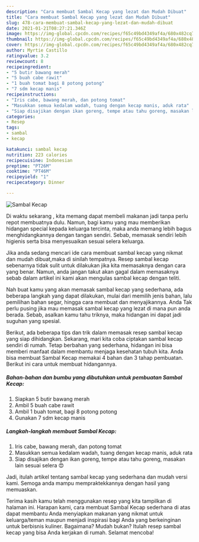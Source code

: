 ```yaml
---
description: "Cara membuat Sambal Kecap yang lezat dan Mudah Dibuat"
title: "Cara membuat Sambal Kecap yang lezat dan Mudah Dibuat"
slug: 478-cara-membuat-sambal-kecap-yang-lezat-dan-mudah-dibuat
date: 2021-01-21T08:27:21.346Z
image: https://img-global.cpcdn.com/recipes/f65c49bd4349af4a/680x482cq70/sambal-kecap-foto-resep-utama.jpg
thumbnail: https://img-global.cpcdn.com/recipes/f65c49bd4349af4a/680x482cq70/sambal-kecap-foto-resep-utama.jpg
cover: https://img-global.cpcdn.com/recipes/f65c49bd4349af4a/680x482cq70/sambal-kecap-foto-resep-utama.jpg
author: Myrtie Castillo
ratingvalue: 3.2
reviewcount: 8
recipeingredient:
- "5 butir bawang merah"
- "5 buah cabe rawit"
- "1 buah tomat bagi 8 potong potong"
- "7 sdm kecap manis"
recipeinstructions:
- "Iris cabe, bawang merah, dan potong tomat"
- "Masukkan semua kedalam wadah, tuang dengan kecap manis, aduk rata"
- "Siap disajikan dengan ikan goreng, tempe atau tahu goreng, masakan lain sesuai selera 😍"
categories:
- Resep
tags:
- sambal
- kecap

katakunci: sambal kecap 
nutrition: 223 calories
recipecuisine: Indonesian
preptime: "PT26M"
cooktime: "PT46M"
recipeyield: "1"
recipecategory: Dinner

---
```



![Sambal Kecap](https://img-global.cpcdn.com/recipes/f65c49bd4349af4a/680x482cq70/sambal-kecap-foto-resep-utama.jpg)

Di waktu  sekarang , kita memang dapat membeli makanan jadi tanpa perlu repot membuatnya dulu. Namun, bagi kamu yang mau memberikan hidangan special kepada keluarga tercinta, maka anda memang lebih bagus menghidangkannya dengan tangan sendiri. Sebab, memasak sendiri lebih higienis serta bisa menyesuaikan sesuai selera keluarga.

Jika anda sedang mencari ide cara membuat sambal kecap yang nikmat dan mudah dibuat,maka di sinilah tempatnya. Resep sambal kecap  sebenarnya tidak sulit untuk dilakukan jika kita memasaknya dengan cara yang benar. Namun, anda jangan takut akan gagal dalam memasaknya 
sebab dalam artikel ini kami akan mengulas sambal kecap dengan teliti.  



Nah buat kamu yang akan memasak sambal kecap yang sederhana, ada beberapa langkah yang dapat dilakukan, mulai dari memilih jenis bahan, lalu pemilihan bahan segar, hingga cara membuat dan menyajikannya. Anda Tak perlu pusing jika mau memasak sambal kecap yang lezat di mana pun anda berada. Sebab, asalkan kamu  tahu triknya, maka hidangan ini dapat jadi suguhan yang spesial.

Berikut, ada beberapa tips dan trik dalam memasak resep sambal kecap yang siap dihidangkan. Sekarang, mari kita coba ciptakan sambal kecap sendiri di rumah. Tetap berbahan yang sederhana, hidangan ini bisa memberi manfaat dalam membantu menjaga kesehatan tubuh kita. Anda bisa membuat Sambal Kecap memakai 4 bahan dan 3 tahap pembuatan. Berikut ini cara untuk membuat hidangannya.

<!--inarticleads1-->

##### Bahan-bahan dan bumbu yang dibutuhkan untuk pembuatan Sambal Kecap:

1. Siapkan 5 butir bawang merah
1. Ambil 5 buah cabe rawit
1. Ambil 1 buah tomat, bagi 8 potong potong
1. Gunakan 7 sdm kecap manis




<!--inarticleads2-->

##### Langkah-langkah membuat Sambal Kecap:

1. Iris cabe, bawang merah, dan potong tomat
1. Masukkan semua kedalam wadah, tuang dengan kecap manis, aduk rata
1. Siap disajikan dengan ikan goreng, tempe atau tahu goreng, masakan lain sesuai selera 😍




Jadi, itulah artikel tentang  sambal kecap  yang sederhana dan mudah versi kami. Semoga anda mampu mempraktekkannya dengan hasil yang memuaskan. 

Terima kasih kamu telah menggunakan resep yang kita tampilkan di halaman ini. Harapan kami, cara membuat  Sambal Kecap sederhana di atas dapat membantu Anda menyiapkan makanan yang nikmat untuk keluarga/teman maupun menjadi inspirasi bagi Anda yang berkeinginan untuk berbisnis kuliner. Bagaimana? Mudah bukan? Itulah resep sambal kecap yang bisa Anda kerjakan di rumah. Selamat mencoba!

